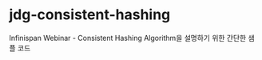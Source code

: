 jdg-consistent-hashing
======================

Infinispan Webinar - Consistent Hashing Algorithm을 설명하기 위한 간단한 샘플 코드

